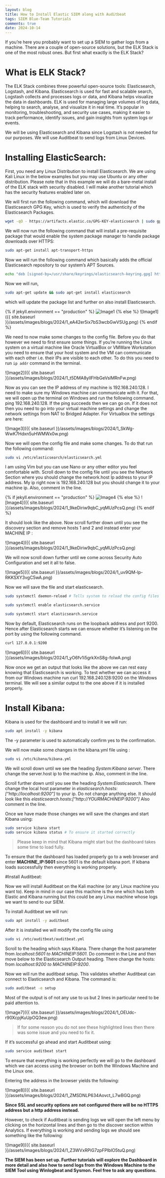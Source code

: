 ```yaml
---
layout: blog
title: How to Install Elastic SIEM along with Auditbeat
tags: SIEM Blue-Team Tutorials
comments: true
date: 2024-10-14
---
```

If you’re here you probably want to set up a SIEM to gather logs from a machine. There are a couple of open-source solutions, but the ELK Stack is one of the most robust ones. But first what exactly is the ELK Stack? 

# What is ELK Stack?

The ELK Stack combines three powerful open-source tools: Elasticsearch, Logstash, and Kibana. Elasticsearch is used for fast and scalable search, Logstash collects and processes logs or data, and Kibana helps visualize the data in dashboards. ELK is used for managing large volumes of log data, helping to search, analyse, and visualize it in real time. It’s popular in monitoring, troubleshooting, and security use cases, making it easier to track performance, identify issues, and gain insights from system logs or events.

We will be using Elasticsearch and Kibana since Logstash is not needed for our purposes. We will use Auditbeat to send logs from Linux Devices. 

# Installing ElasticSearch:

First, you need any Linux Distribution to install Elasticsearch. We are using Kali Linux in the below examples but you may use Ubuntu or any other distribution.
Please note that in this example we will do a bare-metal install of the ELK stack with security disabled. I will make another tutorial which has the security features enabled later on.

We will first run the following command, which will download the Elasticsearch GPG Key, which is used to verify the authenticity of the Elasticsearch Packages. 

```bash
wget -qO - https://artifacts.elastic.co/GPG-KEY-elasticsearch | sudo gpg --dearmor -o /usr/share/keyrings/elasticsearch-keyring.gpg
```  

We will now run the following command that will install a pre-requisite package that would enable the system package manager to handle package downloads over HTTPS: 

```bash
sudo apt-get install apt-transport-https
```

Now we will run the following command which basically adds the official Elasticsearch repository to our system’s APT Sources. 

```bash
echo "deb [signed-by=/usr/share/keyrings/elasticsearch-keyring.gpg] https://artifacts.elastic.co/packages/8.x/apt stable main" | sudo tee /etc/apt/sources.list.d/elastic-8.x.list 
``` 

Now we will run,

```bash
sudo apt-get update && sudo apt-get install elasticsearch
```

which will update the package list and further on also install Elasticsearch.   

{% if jekyll.environment == "production" %}
![Image1](https://raw.githubusercontent.com/MasterChief220/Blog/master/assets/images/blogs/2024/1_eA42er5ix7bS3wcbGwVSUg.png)
{% else %}
![Image1]({{ site.baseurl }}/assets/images/blogs/2024/1_eA42er5ix7bS3wcbGwVSUg.png)
{% endif %}

We need to now make some changes to the config file. Before you do that however we need to first ensure some things. If you’re running the Linux system on a virtual machine like Oracle VirtualBox or VMWare Workstation you need to ensure that your host system and the VM can communicate with each other i.e. their IPs are visible to each other. To do this you need to run `ip addr` command in the terminal.

![Image2]({{ site.baseurl }}/assets/images/blogs/2024/1_t5DMA8yllFHbGeVslMRnFw.png) 

Now as you can see the IP address of my machine is 192.168.240.128. I need to make sure my Windows machine can communicate with it. For that, we will open up the terminal on Windows and run the following command. ping 192.168.240.128. If the ping succeeds then we can go on. If it does not then you need to go into your virtual machine settings and change the network settings from NAT to Bridged Adapter. For Virtualbox the settings are here: 

![Image3]({{ site.baseurl }}/assets/images/blogs/2024/1_SkWg-WwK7Hdxn5uHWMWx0w.png)


Now we will open the config file and make some changes. To do that run the following command:

```bash
sudo vi /etc/elasticsearch/elasticsearch.yml
```
I am using Vim but you can use Nano or any other editor you feel comfortable with. Scroll down to the config file until you see the Network Section where you should change the network.host Ip address to your IP address. My ip right now is 192.168.240.128 but you should change it to your machine ip. Also, comment in the line. 

{% if jekyll.environment == "production" %}
![Image4](https://raw.githubusercontent.com/MasterChief220/Blog/master/assets/images/blogs/2024/1_9keDiriw9qbC_yqMUzPcsQ.png)
{% else %}
![Image4]({{ site.baseurl }}/assets/images/blogs/2024/1_9keDiriw9qbC_yqMUzPcsQ.png)
{% endif %}

It should look like the above.
Now scroll further down until you see the discovery section and remove hosts 1 and 2 and instead enter your MACHINE IP : 

![Image4]({{ site.baseurl }}/assets/images/blogs/2024/1_9keDiriw9qbC_yqMUzPcsQ.png)


We will now scroll down further until we come across Security Auto Configuration and set it all to false. 

![Image5]({{ site.baseurl }}/assets/images/blogs/2024/1_uv9QM-lp-RKKSXY3vgC5wA.png)


Now we will save the file and start elasticsearch. 

```bash
sudo systemctl daemon-reload # Tells system to reload the config files so it can organize new services 

sudo systemctl enable elasticsearch.service 

sudo systemctl start elasticsearch.service

``` 

Now by default, Elasticsearch runs on the loopback address and port 9200. Hence after Elasticsearch starts we can ensure whether it’s listening on the port by using the following command. 

```bash
curl 127.0.0.1:9200
```

![Image6]({{ site.baseurl }}/assets/images/blogs/2024/1_yO6fv1i5grkXnS8g-folwA.png)

Now once we get an output that looks like the above we can rest easy knowing that Elasticsearch is working. To test whether we can access it from our Windows machine run curl 192.168.240.128:9200 on the Windows terminal. We will see a similar output to the one above if it is installed properly. 

# Install Kibana: 

Kibana is used for the dashboard and to install it we will run:

```bash
sudo apt install -y kibana 
```

The -y parameter is used to automatically confirm yes to the confirmation.

We will now make some changes in the kibana.yml file using :

```bash
sudo vi /etc/kibana/kibana.yml
```

We will scroll down until we see the heading _System:Kibana server_. There change the server.host ip to the machine ip. Also, comment in the line.

Scroll further down until you see the heading _System:Elasticsearch_. There change the local host parameter in _elasticsearch.hosts:[“http://localhost:9200"]_ to your ip. Do not change anything else. It should look like this _elasticsearch.hosts:[“http://YOURMACHINEIP:9200"]_ Also comment in the line.

Once we have made those changes we will save the changes and start Kibana using:

```bash
sudo service kibana start 
sudo service kibana status # To ensure it started correctly
```

> Please keep in mind that Kibana might start but the dashboard takes some time to load fully. 

To ensure that the dashboard has loaded properly go to a web browser and enter **MACHINE_IP:5601** since 5601 is the default kibana port. If kibana loads successfully then everything is working properly. 


#Install Auditbeat: 

Now we will install Auditbeat on the Kali machine (or any Linux machine you want to). Keep in mind in our case this machine is the one which has both Elastic and Kibana running but this could be any Linux machine whose logs we want to send to our SIEM.

To install Auditbeat we will run:

```bash
sudo apt install -y auditbeat 
```
After it is installed we will modify the config file using

```bash
sudo vi /etc/auditbeat/auditbeat.yml
```

Scroll to the heading which says Kibana. There change the host parameter from _localhost:5601 to MACHINEIP:5601_. Do comment in the Line and then move below to the Elasticsearch Output heading. There change the hosts: from _localhost:9200 to MACHINEIP:9200_.

Now we will run the auditbeat setup. This validates whether Auditbeat can connect to Elasticsearch and Kibana. The command is:

```bash
sudo auditbeat -e setup
```

Most of the output is of not any use to us but 2 lines in particular need to be paid attention to.

![Image7]({{ site.baseurl }}/assets/images/blogs/2024/1_OEUdc-r90XcpjKuUpOQ3ew.png)


> If for some reason you do not see these highlighted lines then there was some issue and you need to fix it.

If it’s successful go ahead and start Auditbeat using: 

```bash
sudo service auditbeat start
```

To ensure that everything is working perfectly we will go to the dashboard which we can access using the browser on both the Windows Machine and the Linux one.

Entering the address in the browser yields the following:

![Image8]({{ site.baseurl }}/assets/images/blogs/2024/1_ZMSDNLP634Aovct_L7wBGQ.png)


**Since SSL and security options are not configured there will be no HTTPS address but a http address instead.**

However, to check if Auditbeat is sending logs we will open the left menu by clicking on the horizontal lines and then go to the discover section within Analytics.
If everything is working and sending logs we should see something like the following:

![Image9]({{ site.baseurl }}/assets/images/blogs/2024/1_Z3WVxRPiG7zpFPIblO5tuQ.png)



**The SIEM has been set up. Further tutorials will explore the Dashboard in more detail and also how to send logs from the Windows Machine to the SIEM Tool using Winlogbeat and Sysmon. Feel free to ask any questions.** 